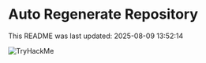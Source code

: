 # Auto Regenerate Repository

This README was last updated: 2025-08-09 13:52:14

 ![TryHackMe](https://tryhackme.com/badge/533634)